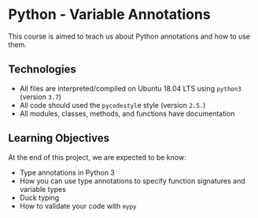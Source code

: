 # Python - Variable Annotations
This course is aimed to teach us about Python annotations and how to use them.

## Technologies
* All files are interpreted/compiled on Ubuntu 18.04 LTS using `python3` (version `3.7`)
* All code should used the `pycodestyl`e style (version `2.5.`)
* All modules, classes, methods, and functions have documentation

## Learning Objectives
At the end of this project, we are expected to be know:
* Type annotations in Python 3
* How you can use type annotations to specify function signatures and variable types
* Duck typing
* How to validate your code with `mypy`
